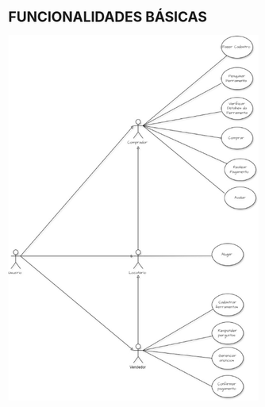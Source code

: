 # FUNCIONALIDADES BÁSICAS

<!--Código para por imagens dentro da documentação -->
![Diagrama de caso de Uso](docs/diagrama.jpg)

